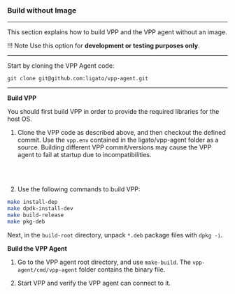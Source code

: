 ### Build without Image

---

This section explains how to build VPP and the VPP agent without an image.

!!! Note
    Use this option for **development or testing purposes only**.

---

Start by cloning the VPP Agent code:

```
git clone git@github.com:ligato/vpp-agent.git
```

---

**Build VPP**

You should first build VPP in order to provide the required libraries for the host OS.


1. Clone the VPP code as described above, and then checkout the defined commit. Use the `vpp.env` contained in the ligato/vpp-agent folder as a source. Building different VPP commit/versions may cause the VPP agent to fail at startup due to incompatibilities.
</br>
</br>

2. Use the following commands to build VPP:

```bash
make install-dep 
make dpdk-install-dev
make build-release 
make pkg-deb
```

Next, in the `build-root` directory, unpack `*.deb` package files with `dpkg -i`.

**Build the VPP Agent**

1. Go to the VPP agent root directory, and use `make-build`. The `vpp-agent/cmd/vpp-agent` folder contains the binary file.



2. Start VPP and verify the VPP agent can connect to it.